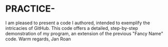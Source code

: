 # PRACTICE-
I am pleased to present a code I authored, intended to exemplify the intricacies of GitHub. This code offers a detailed, step-by-step demonstration of my program, an extension of the previous "Fancy Name" code.  Warm regards, Jan Roan 
